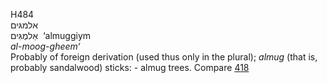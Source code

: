H484  
אלמגּים  
אַלמֻגִּים ‎ ‘almuggiym  
*al-moog-gheem‘*  
Probably of foreign derivation (used thus only in the plural); *almug*
(that is, probably sandalwood) sticks: - almug trees. Compare
[418](h0418)  
